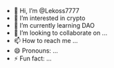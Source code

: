 - 👋 Hi, I’m @Lekoss7777
- 👀 I’m interested in crypto
- 🌱 I’m currently learning DAO
- 💞️ I’m looking to collaborate on ...
- 📫 How to reach me ...
- 😄 Pronouns: ...
- ⚡ Fun fact: ...

<!---
Lekoss7777/Lekoss7777 is a ✨ special ✨ repository because its `README.md` (this file) appears on your GitHub profile.
You can click the Preview link to take a look at your changes.
--->
